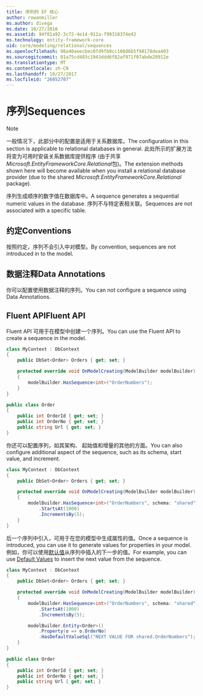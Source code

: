 ```yaml
---
title: 序列的 EF 核心
author: rowanmiller
ms.author: divega
ms.date: 10/27/2016
ms.assetid: 94f81a92-3c72-4e14-912a-f99310374e42
ms.technology: entity-framework-core
uid: core/modeling/relational/sequences
ms.openlocfilehash: 98a40aeecbec0fd9fb9cc108d6b5f98178dea403
ms.sourcegitcommit: 01a75cd483c1943ddd6f82af971f07abde20912e
ms.translationtype: MT
ms.contentlocale: zh-CN
ms.lasthandoff: 10/27/2017
ms.locfileid: "26052707"
---
```

# <a name="sequences"></a><span data-ttu-id="c8bed-102">序列</span><span class="sxs-lookup"><span data-stu-id="c8bed-102">Sequences</span></span>

> [!NOTE]  
> <span data-ttu-id="c8bed-103">一般情况下，此部分中的配置是适用于关系数据库。</span><span class="sxs-lookup"><span data-stu-id="c8bed-103">The configuration in this section is applicable to relational databases in general.</span></span> <span data-ttu-id="c8bed-104">此处所示的扩展方法将变为可用时安装关系数据库提供程序 (由于共享*Microsoft.EntityFrameworkCore.Relational*包)。</span><span class="sxs-lookup"><span data-stu-id="c8bed-104">The extension methods shown here will become available when you install a relational database provider (due to the shared *Microsoft.EntityFrameworkCore.Relational* package).</span></span>

<span data-ttu-id="c8bed-105">序列生成顺序的数字值在数据库中。</span><span class="sxs-lookup"><span data-stu-id="c8bed-105">A sequence generates a sequential numeric values in the database.</span></span> <span data-ttu-id="c8bed-106">序列不与特定表相关联。</span><span class="sxs-lookup"><span data-stu-id="c8bed-106">Sequences are not associated with a specific table.</span></span>

## <a name="conventions"></a><span data-ttu-id="c8bed-107">约定</span><span class="sxs-lookup"><span data-stu-id="c8bed-107">Conventions</span></span>

<span data-ttu-id="c8bed-108">按照约定，序列不会引入中对模型。</span><span class="sxs-lookup"><span data-stu-id="c8bed-108">By convention, sequences are not introduced in to the model.</span></span>

## <a name="data-annotations"></a><span data-ttu-id="c8bed-109">数据注释</span><span class="sxs-lookup"><span data-stu-id="c8bed-109">Data Annotations</span></span>

<span data-ttu-id="c8bed-110">你可以配置使用数据注释的序列。</span><span class="sxs-lookup"><span data-stu-id="c8bed-110">You can not configure a sequence using Data Annotations.</span></span>

## <a name="fluent-api"></a><span data-ttu-id="c8bed-111">Fluent API</span><span class="sxs-lookup"><span data-stu-id="c8bed-111">Fluent API</span></span>

<span data-ttu-id="c8bed-112">Fluent API 可用于在模型中创建一个序列。</span><span class="sxs-lookup"><span data-stu-id="c8bed-112">You can use the Fluent API to create a sequence in the model.</span></span>

<!-- [!code-csharp[Main](samples/core/relational/Modeling/FluentAPI/Samples/Relational/Sequence.cs?highlight=7)] -->
``` csharp
class MyContext : DbContext
{
    public DbSet<Order> Orders { get; set; }

    protected override void OnModelCreating(ModelBuilder modelBuilder)
    {
        modelBuilder.HasSequence<int>("OrderNumbers");
    }
}

public class Order
{
    public int OrderId { get; set; }
    public int OrderNo { get; set; }
    public string Url { get; set; }
}
```

<span data-ttu-id="c8bed-113">你还可以配置序列，如其架构、 起始值和增量的其他的方面。</span><span class="sxs-lookup"><span data-stu-id="c8bed-113">You can also configure additional aspect of the sequence, such as its schema, start value, and increment.</span></span>

<!-- [!code-csharp[Main](samples/core/relational/Modeling/FluentAPI/Samples/Relational/SequenceConfigured.cs?highlight=7,8,9)] -->
``` csharp
class MyContext : DbContext
{
    public DbSet<Order> Orders { get; set; }

    protected override void OnModelCreating(ModelBuilder modelBuilder)
    {
        modelBuilder.HasSequence<int>("OrderNumbers", schema: "shared")
            .StartsAt(1000)
            .IncrementsBy(5);
    }
}
```

<span data-ttu-id="c8bed-114">后一个序列中引入，可用于在您的模型中生成属性的值。</span><span class="sxs-lookup"><span data-stu-id="c8bed-114">Once a sequence is introduced, you can use it to generate values for properties in your model.</span></span> <span data-ttu-id="c8bed-115">例如，你可以使用[默认值](default-values.md)从序列中插入的下一步的值。</span><span class="sxs-lookup"><span data-stu-id="c8bed-115">For example, you can use [Default Values](default-values.md) to insert the next value from the sequence.</span></span>

<!-- [!code-csharp[Main](samples/core/relational/Modeling/FluentAPI/Samples/Relational/SequenceUsed.cs?highlight=11,12,13)] -->
``` csharp
class MyContext : DbContext
{
    public DbSet<Order> Orders { get; set; }

    protected override void OnModelCreating(ModelBuilder modelBuilder)
    {
        modelBuilder.HasSequence<int>("OrderNumbers", schema: "shared")
            .StartsAt(1000)
            .IncrementsBy(5);

        modelBuilder.Entity<Order>()
            .Property(o => o.OrderNo)
            .HasDefaultValueSql("NEXT VALUE FOR shared.OrderNumbers");
    }
}

public class Order
{
    public int OrderId { get; set; }
    public int OrderNo { get; set; }
    public string Url { get; set; }
}
```
